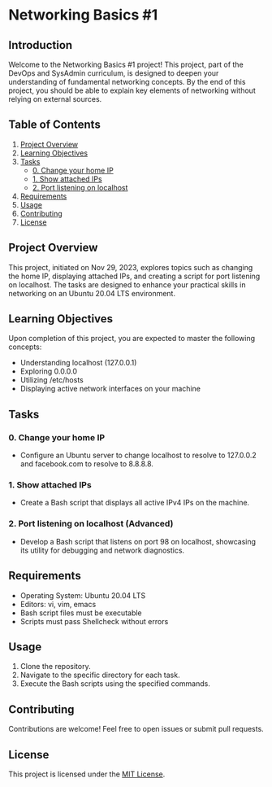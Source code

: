 # Networking Basics #1

## Introduction
Welcome to the Networking Basics #1 project! This project, part of the DevOps and SysAdmin curriculum, is designed to deepen your understanding of fundamental networking concepts. By the end of this project, you should be able to explain key elements of networking without relying on external sources.

## Table of Contents
1. [Project Overview](#project-overview)
2. [Learning Objectives](#learning-objectives)
3. [Tasks](#tasks)
    - [0. Change your home IP](#0-change-your-home-ip)
    - [1. Show attached IPs](#1-show-attached-ips)
    - [2. Port listening on localhost](#2-port-listening-on-localhost)
4. [Requirements](#requirements)
5. [Usage](#usage)
6. [Contributing](#contributing)
7. [License](#license)

## Project Overview
This project, initiated on Nov 29, 2023, explores topics such as changing the home IP, displaying attached IPs, and creating a script for port listening on localhost. The tasks are designed to enhance your practical skills in networking on an Ubuntu 20.04 LTS environment.

## Learning Objectives
Upon completion of this project, you are expected to master the following concepts:
- Understanding localhost (127.0.0.1)
- Exploring 0.0.0.0
- Utilizing /etc/hosts
- Displaying active network interfaces on your machine

## Tasks
### 0. Change your home IP
- Configure an Ubuntu server to change localhost to resolve to 127.0.0.2 and facebook.com to resolve to 8.8.8.8.

### 1. Show attached IPs
- Create a Bash script that displays all active IPv4 IPs on the machine.

### 2. Port listening on localhost (Advanced)
- Develop a Bash script that listens on port 98 on localhost, showcasing its utility for debugging and network diagnostics.

## Requirements
- Operating System: Ubuntu 20.04 LTS
- Editors: vi, vim, emacs
- Bash script files must be executable
- Scripts must pass Shellcheck without errors

## Usage
1. Clone the repository.
2. Navigate to the specific directory for each task.
3. Execute the Bash scripts using the specified commands.

## Contributing
Contributions are welcome! Feel free to open issues or submit pull requests.

## License
This project is licensed under the [MIT License](LICENSE).

